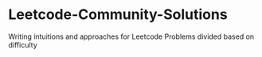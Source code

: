 # Leetcode-Community-Solutions
Writing intuitions and approaches for Leetcode Problems divided based on difficulty 
